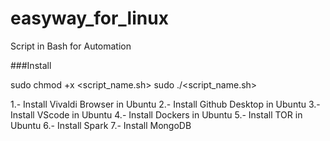 # easyway_for_linux
Script in Bash for Automation

###Install 

sudo chmod +x <script_name.sh>
sudo ./<script_name.sh>


1.- Install Vivaldi Browser in Ubuntu
2.- Install Github Desktop in Ubuntu
3.- Install VScode in Ubuntu
4.- Install Dockers in Ubuntu
5.- Install TOR in Ubuntu
6.- Install Spark
7.- Install MongoDB